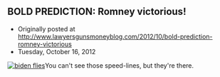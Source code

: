 ## BOLD PREDICTION: Romney victorious!

 * Originally posted at http://www.lawyersgunsmoneyblog.com/2012/10/bold-prediction-romney-victorious
 * Tuesday, October 16, 2012

[![biden flies](http://lawyersgunsmon.wpengine.com/wp-content/uploads/2012/10/biden-flies.jpg "biden flies")](http://lawyersgunsmon.wpengine.com/wp-content/uploads/2012/10/biden-flies.jpg)You can't see those speed-lines, but they're there.